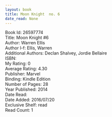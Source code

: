 ```yaml
---
layout: book
title: Moon Knight  no. 6
date_read: None
---
```


Book Id: 26597774<br />
Title: Moon Knight #6<br />
Author: Warren Ellis<br />
Author l-f: Ellis, Warren<br />
Additional Authors: Declan Shalvey, Jordie Bellaire<br />
ISBN: <br />
My Rating: 0<br />
Average Rating: 4.30<br />
Publisher: Marvel<br />
Binding: Kindle Edition<br />
Number of Pages: 28<br />
Year Published: 2014<br />
Date Read: <br />
Date Added: 2016/07/20<br />
Exclusive Shelf: read<br />
Read Count: 1<br />

